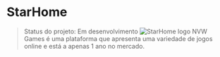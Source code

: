# StarHome
> Status do projeto: Em desenvolvimento
![StarHome logo](https://user-images.githubusercontent.com/128197236/228922347-87e9a48c-b607-472e-98f5-3df09687fc55.jpeg)
NVW Games é uma plataforma que apresenta uma variedade de jogos online e está a apenas 1 ano no mercado. 
